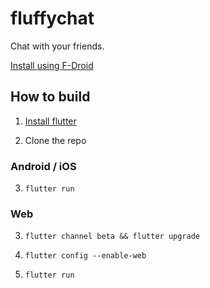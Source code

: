 # fluffychat

Chat with your friends.

[Install using F-Droid](https://mtrnord.gitlab.io/fluffychat-flutter-fdroid/fdroid/repo/)

## How to build

1. [Install flutter](https://flutter.dev)

2. Clone the repo

### Android / iOS

3. `flutter run`

### Web

3. `flutter channel beta && flutter upgrade`

4. `flutter config --enable-web`

5. `flutter run`
